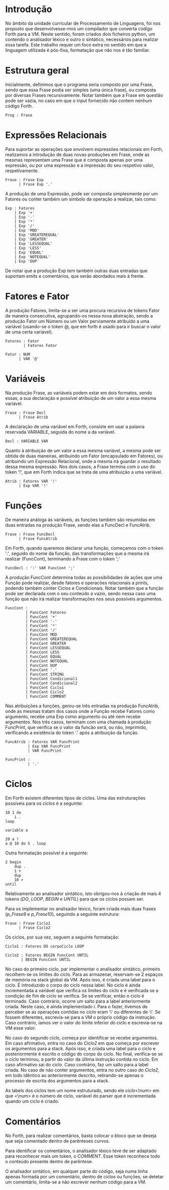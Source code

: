 # Introdução
No âmbito da unidade curricular de Processamento de Linguagens, foi nos proposto que desenvolvesse-mos um compilador que converta código Forth para a VM. Neste sentido, foram criados dois ficheiros python, um contendo o analisador léxico e outro o sintático, necessários para realizar essa tarefa. Este trabalho requer um foco extra no sentido em que a linguagem utilizada é pós-fixa, formatação que não nos é tão familiar. 

# Estrutura geral
Inicialmente, definimos que o programa seria composto por uma Frase, sendo que essa Frase podia ser simples (uma única frase), ou composta por diversas Frases recursivamente. Notar também que a Frase em questão pode ser vazia, no caso em que o input fornecido não contem nenhum código Forth.

~~~
Prog : Frase
~~~

# Expressões Relacionais
Para suportar as operações que envolvem expressões relacionais em Forth, realizamos a introdução de duas novas produções em Frase, onde as mesmas representam uma Frase que é composta apenas por uma expressão, ou por uma expressão e a impressão do seu respetivo valor, respetivamente.

~~~
Frase : Frase Exp
      | Frase Exp '.'
~~~

A produção de uma Expressão, pode ser composta simplesmente por um Fatores ou conter também um simbolo da operação a realizar, tais como:

~~~
Exp : Fatores
    | Exp '+'
    | Exp '-'
    | Exp '*'
    | Exp '/'
    | Exp 'MOD'
    | Exp 'GREATEREQUAL'
    | Exp 'GREATER'
    | Exp 'LESSEQUAL'
    | Exp 'LESS'
    | Exp 'EQUAL'
    | Exp 'NOTEQUAL'
    | Exp 'DUP'
~~~

De notar que a produção Exp tem também outras duas entradas que suportam emits e comentários, que serão abordados mais à frente.

# Fatores e Fator
A produção Fatores, limita-se a ser uma procura recursiva de tokens Fator de maneira consecutiva, agrupando-os nessa nova abstração, sendo a produção Fator um Número ou um Valor perviamente atribuído a uma variável (usando-se o token @, que em forth é usado para ir buscar o valor de uma certa variável).

~~~
Fatores : Fator
        | Fatores Fator

Fator : NUM
      | VAR '@'
~~~

# Variáveis
Na produção Frase, as variáveis podem estar em dois formatos, sendo essas, a sua declaração e possível atribuição de um valor a essa mesma variável.

~~~
Frase : Frase Decl
      | Frase Atrib
~~~

A declaração de uma variável em Forth, consiste em usar a palavra reservada VARIABLE, seguida do nome a da variável.

~~~
Decl : VARIABLE VAR
~~~

Quanto à atribuição de um valor a essa mesma variável, a mesma pode ser obtida de duas maneiras, atribuindo um Fator (encapsulado em Fatores), ou atribuindo um Expressão Relacional, onde a mesma irá guardar o resultado dessa mesma expressão.
Nos dois casos, a Frase termina com o uso do token '!', que em Forth indica que se trata de uma atribuição a uma variável.

~~~
Atrib : Fatores VAR '!'
      | Exp VAR '!'
~~~

# Funções
De maneira análoga às variáveis, as funções também são resumidas em duas entradas na produção Frase, sendo elas a FuncDecl e FuncAtrib.

~~~
Frase : Frase FuncDecl
      | Frase FuncAtrib
~~~

Em Forth, quando queremos declarar uma função, começamos com o token ':', seguido do nome da função, das transformações que a mesma irá realizar (FuncCont), terminando a Frase com o token ';'

~~~
FuncDecl : ':' VAR FuncCont ';'
~~~

A produção FuncCont determina todas as possibilidades de ações que uma Função pode realizar, desde fatores e operacões relacionais a prints, podendo também conter Ciclos e Condicionais. Notar também que a função pode ser declarada com o seu conteúdo a vazio, sendo nessa caso uma função que não irá realizar transformações nos seus possíveis argumentos.

~~~
FuncCont : 
         | FuncCont Fatores
         | FuncCont '+'
         | FuncCont '-'
         | FuncCont '*'
         | FuncCont '/'
         | FuncCont MOD
         | FuncCont GREATEREQUAL
         | FuncCont GREATER
         | FuncCont LESSEQUAL
         | FuncCont LESS
         | FuncCont EQUAL
         | FuncCont NOTEQUAL
         | FuncCont DUP
         | FuncCont '.'
         | FuncCont STRING
         | FuncCont Condicional1
         | FuncCont Condicional2
         | FuncCont Ciclo1
         | FuncCont Ciclo2
         | FuncCont COMMENT
~~~

Nas atribuições a funções, gerou-se três entradas na produção FuncAtrib, onde as mesmas tratam dos casos onde a Função recebe Fatores como argumento, recebe uma Exp como argumento ou até nem recebe argumentos. Nos três casos, terminam com uma chamada à produção FuncPrint, que verifica se o valor da funcão será, ou não, imprimido, verificando a existência do token '.' após a atribuição da função.

~~~
FuncAtrib : Fatores VAR FuncPrint
          | Exp VAR FuncPrint
          | VAR FuncPrint

FuncPrint : 
          | '.' 
~~~

# Ciclos 
Em Forth existem diferentes tipos de ciclos. Uma das estruturações possíveis para os ciclos é a seguinte: 
~~~
10 1 do 
    i . 
loop 
~~~
~~~
variable a 

20 a !
a @ 10 do 5 . loop
~~~
Outra formatação possível é a seguinte: 
~~~
2 begin 
    dup .   
    1 +
    dup 
    10 >
until 
~~~
Relativamente ao analisador sintático, isto obrigou-nos à criação de mais 4 tokens (_DO_, _LOOP_, _BEGIN_ e _UNTIL_) para que os ciclos possam ser. 

Para os implementar no analisador léxico, foram criada mais duas frases (_p\_Frase9_ e _p\_Frase10_), seguindo a seguinte estrutura: 
~~~
Frase : Frase Ciclo1
      | Frase Ciclo2
~~~

Os ciclos, por sua vez, seguem a seguinte formatação:
~~~
Ciclo1 : Fatores DO corpoCiclo LOOP

Ciclo2 : Fatores BEGIN FuncCont UNTIL
       | BEGIN FuncCont UNTIL 
~~~

No caso do primeiro ciclo, par implementar o analisador sintático, primeiro recolhem-se os limites do ciclo. Para as armazenar, reservam-se 2 espaços de memória na stack global da VM. Após isso, é criada uma label para o ciclo. É introduzido o corpo do ciclo nessa label. No ciclo é ainda incrementada a variável que verifica os limites do ciclo e é verificada se a condição de fim de ciclo se verifica. Se se verificar, então o ciclo é terminado. Caso contrário, ocorre um salto para a label anteriormente criada. Neste caso, é ainda implementado _i_. Para o fazer, tivemos de perceber se as operações contidas no ciclo eram 'i' ou diferentes de 'i'. Se fossem diferentes, escrevia-se para a VM o próprio código da instrução. Caso contrário, íamos ver o valor do limite inferior do ciclo e escrevia-se na VM esse valor. 

No caso do segundo ciclo, começa por identificar se recebe argumentos. Em caso afirmativo, entra no caso do _Ciclo2_ em que começa por escrever os argumentos para a stack. Após isso, é criada uma label para o ciclo e posteriormente é escrito o código do corpo do ciclo. No final, verifica-se se o ciclo terminou, a partir do valor da última instrução contida no ciclo. Em caso afirmativo sai do ciclo. Caso contrário, faz um salto para a label criada. No caso de não conter argumentos, entra no outro caso do _Ciclo2_, em todo idêntico ao anteriormente descrito, retirando-se apenas o processo de escrita dos argumentos para a stack. 

As labels dos ciclos tem um nome estruturado, sendo ele _ciclo<\num>_ em que <\num> é o número de ciclo, variável do parser que é incrementada quando um ciclo é criado. 

# Comentários
No Forth, para realizar comentários, basta colocar o bloco que se deseja que seja comentado dentro de parênteses curvos. 

Para identificar os comentários, o analisador léxico teve de ser adaptado para reconhecer mais um token, o _COMMENT_. Esse token reconhece todo o conteúdo presente dentro de parêntese.  

O analisador sintático, em qualquer parte do código, seja numa linha apenas formada por um comentário, dentro de ciclos ou funções, se detetar um comentário, limita-se a não escrever nenhum código para a VM. 

